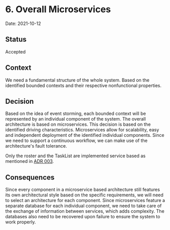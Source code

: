 # 6. Overall Microservices

Date: 2021-10-12

## Status

Accepted

## Context

We need a fundamental structure of the whole system. 
Based on the identified bounded contexts and their respective nonfunctional properties.
## Decision

Based on the idea of event storming, each bounded context will be represented by an individual component of the system.
The overall architecture is based on microservices. This decision is based on the identified driving characteristics.
Microservices allow for scalability, easy and independent deployment of the identified individual components.
Since we need to support a continuous workflow, we can make use of the architecture's fault tolerance.

Only the roster and the TaskList are implemented service based as mentioned in 
[ADR 003](0003-roster-task-service-based.md).

## Consequences

Since every component in a microservice based architecture still features its own architectural
style based on the specific requirements, we will need to select an architecture for each component.
Since microservices feature a separate database for each individual component,
we need to take care of the exchange of information between services, which adds complexity.
The databases also need to be recovered upon failure to ensure the system to work properly.

